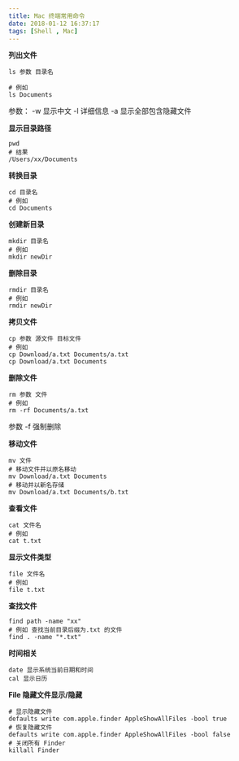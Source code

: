 ```yaml
---
title: Mac 终端常用命令
date: 2018-01-12 16:37:17
tags: [Shell , Mac]
---
```


**列出文件**

```
ls 参数 目录名

# 例如
ls Documents
```

参数：
-w 显示中文
-l 详细信息
-a 显示全部包含隐藏文件

**显示目录路径**

```
pwd
# 结果
/Users/xx/Documents
```

**转换目录**

```
cd 目录名
# 例如
cd Documents
```

**创建新目录**

```
mkdir 目录名
# 例如
mkdir newDir
```

**删除目录**

```
rmdir 目录名
# 例如
rmdir newDir
```



**拷贝文件**

```
cp 参数 源文件 目标文件
# 例如
cp Download/a.txt Documents/a.txt
cp Download/a.txt Documents
```

**删除文件**

```
rm 参数 文件
# 例如
rm -rf Documents/a.txt
```
参数
-f 强制删除

**移动文件**

```
mv 文件
# 移动文件并以原名移动
mv Download/a.txt Documents
# 移动并以新名存储
mv Download/a.txt Documents/b.txt
```

**查看文件**

```
cat 文件名
# 例如
cat t.txt
```

**显示文件类型**

```
file 文件名
# 例如
file t.txt
```

**查找文件**

```
find path -name "xx"
# 例如 查找当前目录后缀为.txt 的文件
find . -name "*.txt"
```

**时间相关**

```
date 显示系统当前日期和时间
cal 显示日历
```

**File 隐藏文件显示/隐藏**

```
# 显示隐藏文件
defaults write com.apple.finder AppleShowAllFiles -bool true
# 恢复隐藏文件
defaults write com.apple.finder AppleShowAllFiles -bool false 
# 关闭所有 Finder
killall Finder
```








